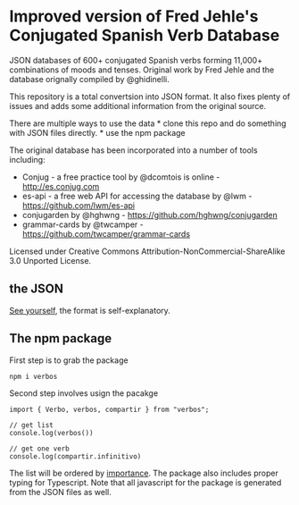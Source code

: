 # Improved version of Fred Jehle's Conjugated Spanish Verb Database

JSON databases of 600+ conjugated Spanish verbs forming 11,000+ combinations of moods and tenses. Original work by Fred Jehle and the database orignally compiled by @ghidinelli. 

This repository is a total convertsion into JSON format. It also fixes plenty of issues and adds some additional information from the original source.

There are multiple ways to use the data
    * clone this repo and do something with JSON files directly. 
    * use the npm package

The original database has been incorporated into a number of tools including:

 * Conjug - a free practice tool by @dcomtois is online - http://es.conjug.com
 * es-api - a free web API for accessing the database by @lwm - https://github.com/lwm/es-api
 * conjugarden by @hghwng - https://github.com/hghwng/conjugarden
 * grammar-cards by @twcamper - https://github.com/twcamper/grammar-cards

Licensed under Creative Commons Attribution-NonCommercial-ShareAlike 3.0 Unported License.

## the JSON

[See yourself](https://github.com/miko3k/verbos/blob/master/verbs/compartir.json), the format is self-explanatory.

## The npm package

First step is to grab the package
```
npm i verbos
```

Second step involves usign the pacakge

```
import { Verbo, verbos, compartir } from "verbos";

// get list
console.log(verbos())

// get one verb
console.log(compartir.infinitivo)
```

The list will be ordered by [importance](https://en.wiktionary.org/w/index.php?title=User:Matthias_Buchmeier). The package also includes proper typing for Typescript. Note that all javascript for the package is generated from the JSON files as well.